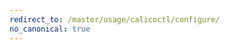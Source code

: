 ```yaml
---
redirect_to: /master/usage/calicoctl/configure/
no_canonical: true
---
```


<!--- Page was deleted, now it just performs a redirect
to its replacement so as to prevent a 404. Site does not support
server-side redirects right now. -->